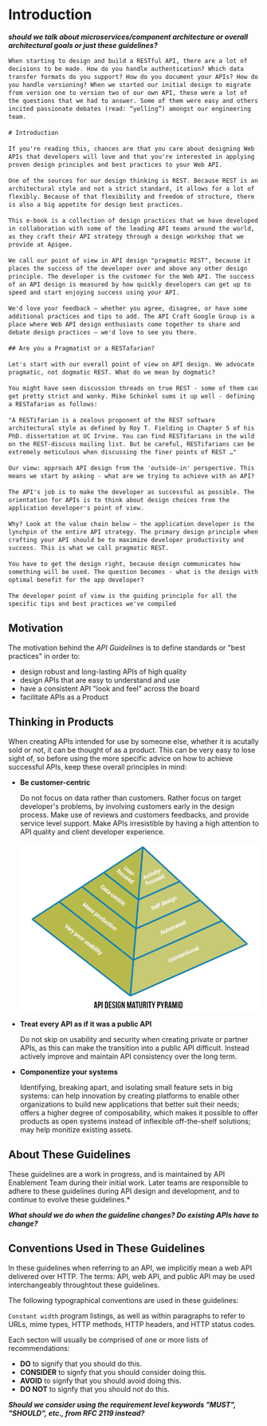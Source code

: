 # Introduction

__*should we talk about microservices/component architecture or overall architectural goals or just these guidelines?*__

    When starting to design and build a RESTful API, there are a lot of decisions to be made. How do you handle authentication? Which data transfer formats do you support? How do you document your APIs? How do you handle versioning? When we started our initial design to migrate from version one to version two of our own API, these were a lot of the questions that we had to answer. Some of them were easy and others incited passionate debates (read: “yelling”) amongst our engineering team.

    # Introduction

    If you're reading this, chances are that you care about designing Web APIs that developers will love and that you're interested in applying proven design principles and best practices to your Web API.

    One of the sources for our design thinking is REST. Because REST is an architectural style and not a strict standard, it allows for a lot of flexibly. Because of that flexibility and freedom of structure, there is also a big appetite for design best practices.

    This e-book is a collection of design practices that we have developed in collaboration with some of the leading API teams around the world, as they craft their API strategy through a design workshop that we provide at Apigee.

    We call our point of view in API design "pragmatic REST", because it places the success of the developer over and above any other design principle. The developer is the customer for the Web API. The success of an API design is measured by how quickly developers can get up to speed and start enjoying success using your API.

    We'd love your feedback – whether you agree, disagree, or have some additional practices and tips to add. The API Craft Google Group is a place where Web API design enthusiasts come together to share and debate design practices – we'd love to see you there.

    ## Are you a Pragmatist or a RESTafarian?

    Let's start with our overall point of view on API design. We advocate pragmatic, not dogmatic REST. What do we mean by dogmatic?

    You might have seen discussion threads on true REST - some of them can get pretty strict and wonky. Mike Schinkel sums it up well - defining a RESTafarian as follows:

    "A RESTifarian is a zealous proponent of the REST software architectural style as defined by Roy T. Fielding in Chapter 5 of his PhD. dissertation at UC Irvine. You can find RESTifarians in the wild on the REST-discuss mailing list. But be careful, RESTifarians can be extremely meticulous when discussing the finer points of REST …"

    Our view: approach API design from the 'outside-in' perspective. This means we start by asking - what are we trying to achieve with an API?

    The API's job is to make the developer as successful as possible. The orientation for APIs is to think about design choices from the application developer's point of view. 

    Why? Look at the value chain below – the application developer is the lynchpin of the entire API strategy. The primary design principle when crafting your API should be to maximize developer productivity and success. This is what we call pragmatic REST.

    You have to get the design right, because design communicates how something will be used. The question becomes - what is the design with optimal benefit for the app developer?

    The developer point of view is the guiding principle for all the specific tips and best practices we've compiled


## Motivation

The motivation behind the *API Guidelines* is to define standards or "best practices" in order to:

- design robust and long-lasting APIs of high quality
- design APIs that are easy to understand and use
- have a consistent API "look and feel" across the board
- facilitate APIs as a Product

## Thinking in Products

When creating APIs intended for use by someone else, whether it is acutally sold or not, it can be thought of as a product. This can be very easy to lose sight of, so before using the more specific advice on how to achieve successful APIs, keep these overall principles in mind:

- **Be customer-centric**

    Do not focus on data rather than customers. Rather focus on target developer's problems, by involving customers early in the design process. Make use of reviews and customers feedbacks, and provide service level support. Make APIs irresistible by having a high attention to API quality and client developer experience.


    ![](./imgs/api-as-a-product-750-3-v4.png)

- **Treat every API as if it was a public API**

    Do not skip on usability and security when creating private or partner APIs, as this can make the transition into a public API difficult. Instead actively improve and maintain API consistency over the long term.

- **Componentize your systems**

    Identifying, breaking apart, and isolating small feature sets in big systems: can help innovation by creating platforms to enable other organizations to build new applications that better suit their needs; offers a higher degree of composability, which makes it possible to offer products as open systems instead of inflexible off-the-shelf solutions; may help monitize existing assets.

## About These Guidelines

These guidelines are a work in progress, and is maintained by API Enablement Team during their initial work. Later teams are responsible to adhere to these guidelines during API design and development, and to continue to evolve these guidelines.*

__*What should we do when the guideline changes? Do existing APIs have to change?*__

## Conventions Used in These Guidelines

In these guidelines when referring to an API, we implicitly mean a web API delivered over HTTP. The terms: API, web API, and public API may be used interchangeably throughtout these guidelines.

The following typographical conventions are used in these guidelines:

`Constant width` program listings, as well as within paragraphs to refer to URLs, mime types, HTTP methods, HTTP headers, and HTTP status codes.

Each secton will usually be comprised of one or more lists of recommendations:

- **DO** to signify that you should do this.
- **CONSIDER** to signfy that you should consider doing this.
- **AVOID** to signfy that you should avoid doing this.
- **DO NOT** to signfy that you should not do this.

__*Should we consider using the requirement level keywords "MUST", "SHOULD", etc., from RFC 2119 instead?*__
